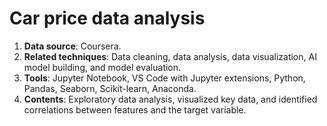 # Car price data analysis
1. **Data source**: Coursera.  
2. **Related techniques**: Data cleaning, data analysis, data visualization, AI model building, and model evaluation.  
3. **Tools**: Jupyter Notebook, VS Code with Jupyter extensions, Python, Pandas, Seaborn, Scikit-learn, Anaconda.
4. **Contents**: Exploratory data analysis, visualized key data, and identified correlations between features and the target variable.
